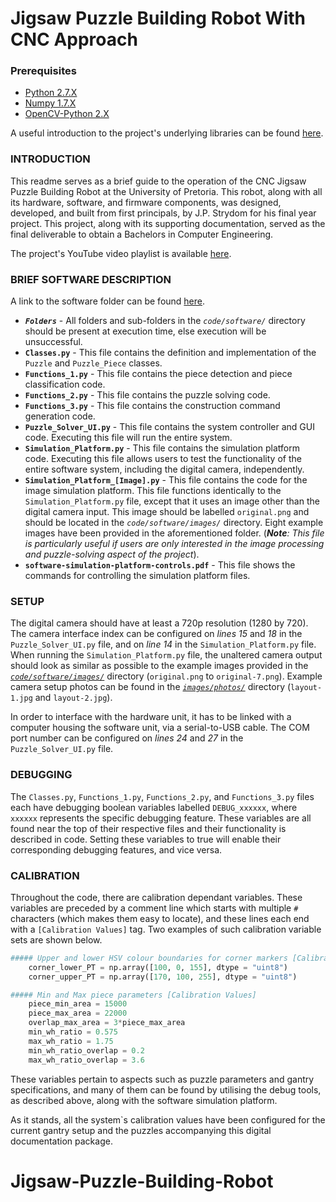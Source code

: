 # Jigsaw Puzzle Building Robot With CNC Approach

### Prerequisites

* [Python 2.7.X](https://www.python.org/ftp/python/2.7.13/python-2.7.13.msi)
* [Numpy 1.7.X](http://sourceforge.net/projects/numpy/files/NumPy/1.7.1/numpy-1.7.1-win32-superpack-python2.7.exe/download)
* [OpenCV-Python 2.X](https://sourceforge.net/projects/opencvlibrary/files/opencv-win/2.4.13/opencv-2.4.13.exe/download)

A useful introduction to the project's underlying libraries can be found [here](https://opencv-python-tutroals.readthedocs.io/en/latest/py_tutorials/py_setup/py_table_of_contents_setup/py_table_of_contents_setup.html#py-table-of-content-setup).


### INTRODUCTION

This readme serves as a brief guide to the operation of the CNC Jigsaw Puzzle Building Robot at the University of Pretoria. This robot, along with all its hardware, software, and firmware components, was designed, developed, and built from first principals, by J.P. Strydom for his final year project. This project, along with its supporting documentation, served as the final deliverable to obtain a Bachelors in Computer Engineering. 

The project's YouTube video playlist is available [here](https://www.youtube.com/playlist?list=PL-dF5vEAX-wXbiRrD7gLAtIBlyCBS7HLN).


### BRIEF SOFTWARE DESCRIPTION

A link to the software folder can be found [here](code/software/).

* _**`Folders`**_ - All folders and sub-folders in the *`code/software/`* directory should be present at execution time, else execution will be unsuccessful.
* **`Classes.py`** - This file contains the definition and implementation of the `Puzzle` and `Puzzle_Piece` classes.
* **`Functions_1.py`** - This file contains the piece detection and piece classification code.
* **`Functions_2.py`** - This file contains the puzzle solving code.
* **`Functions_3.py`** - This file contains the construction command generation code.
* **`Puzzle_Solver_UI.py`** - This file contains the system controller and GUI code. Executing this file will run the entire system.
* **`Simulation_Platform.py`** - This file contains the simulation platform code. Executing this file allows users to test the functionality of the entire software system, including the digital camera, independently.
* **`Simulation_Platform_[Image].py`** - This file contains the code for the image simulation platform. This file functions identically to the `Simulation_Platform.py` file, except that it uses an image other than the digital camera input. This image should be labelled `original.png` and should be located in the *`code/software/images/`* directory. Eight example images have been provided in the aforementioned folder. (***Note**: This file is particularly useful if users are only interested in the image processing and puzzle-solving aspect of the project*).
* **`software-simulation-platform-controls.pdf`** -  This file shows the commands for controlling the simulation platform files.


### SETUP

The digital camera should have at least a 720p resolution (1280 by 720). The camera interface index can be configured on *lines 15* and *18* in the `Puzzle_Solver_UI.py` file, and on *line 14* in the `Simulation_Platform.py` file. When running the `Simulation_Platform.py` file, the unaltered camera output should look as similar as possible to the example images provided in the [*`code/software/images/`*](code/software/images) directory (`original.png` to `original-7.png`). Example camera setup photos can be found in the [*`images/photos/`*](images/photos) directory (`layout-1.jpg` and `layout-2.jpg`).

In order to interface with the hardware unit, it has to be linked with a computer housing the software unit, via a serial-to-USB cable. The COM port number can be configured on *lines 24* and *27* in the `Puzzle_Solver_UI.py` file.


### DEBUGGING

The `Classes.py`, `Functions_1.py`, `Functions_2.py`, and `Functions_3.py` files each have debugging boolean variables labelled `DEBUG_xxxxxx`, where `xxxxxx` represents the specific debugging feature. These variables are all found near the top of their respective files and their functionality is described in code. Setting these variables to true will enable their corresponding debugging features, and vice versa.


### CALIBRATION
  
Throughout the code, there are calibration dependant variables. These variables are preceded by a comment line which starts with multiple `#` characters (which makes them easy to locate), and these lines each end with a `[Calibration Values]` tag. Two examples of such calibration variable sets are shown below.

```python
##### Upper and lower HSV colour boundaries for corner markers [Calibration Values]
    corner_lower_PT = np.array([100, 0, 155], dtype = "uint8")
    corner_upper_PT = np.array([170, 100, 255], dtype = "uint8") 
```

```python
##### Min and Max piece parameters [Calibration Values]
    piece_min_area = 15000 
    piece_max_area = 22000 
    overlap_max_area = 3*piece_max_area
    min_wh_ratio = 0.575
    max_wh_ratio = 1.75
    min_wh_ratio_overlap = 0.2
    max_wh_ratio_overlap = 3.6
```

These variables pertain to aspects such as puzzle parameters and gantry specifications, and many of them can be found by utilising the debug tools, as described above, along with the software simulation platform.

As it stands, all the system`s calibration values have been configured for the current gantry setup and the puzzles accompanying this digital documentation package.
# Jigsaw-Puzzle-Building-Robot
